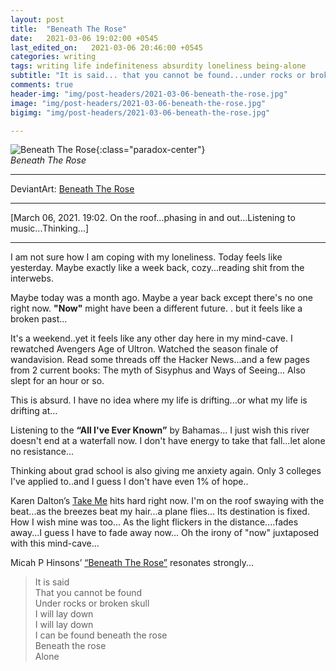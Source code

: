 ```yaml
---
layout: post
title:  "Beneath The Rose"
date:   2021-03-06 19:02:00 +0545
last_edited_on:   2021-03-06 20:46:00 +0545
categories: writing
tags: writing life indefiniteness absurdity loneliness being-alone
subtitle: "It is said... that you cannot be found...under rocks or broken skull...I will lay down...I will lay down...I can be found beneath the rose...Beneath the rose...Alone"
comments: true
header-img: "img/post-headers/2021-03-06-beneath-the-rose.jpg"
image: "img/post-headers/2021-03-06-beneath-the-rose.jpg"
bigimg: "img/post-headers/2021-03-06-beneath-the-rose.jpg"

---
```


![Beneath The Rose]({{site.baseurl}}/img/post-headers/2021-03-06-beneath-the-rose.jpg){:class="paradox-center"}  
*Beneath The Rose*

<hr/>

DeviantArt: [Beneath The Rose](https://www.deviantart.com/nishparadox/art/Beneath-The-Rose-872404053)

---

[March 06, 2021. 19:02. On the roof...phasing in and out...Listening to music...Thinking...]

---


I am not sure how I am coping with my loneliness. Today feels like yesterday. Maybe exactly like a week back, cozy...reading shit from the interwebs.

Maybe today was a month ago. Maybe a year back except there's no one right now. **"Now"** might have been a different future. . but it feels like a broken past...

It's a weekend..yet it feels like any other day here in my mind-cave. I rewatched Avengers Age of Ultron. Watched the season finale of wandavision. Read some threads off the Hacker News...and a few pages from 2 current books: The myth of Sisyphus and Ways of Seeing... Also slept for an hour or so.

This is absurd. I have no idea where my life is drifting...or what my life is drifting at...

Listening to the **“All I've Ever Known”** by Bahamas... I just wish this river doesn't end at a waterfall now. I don't have energy to take that fall...let alone no resistance...


Thinking about grad school is also giving me anxiety again. Only 3 colleges I've applied to..and I guess I don't have even 1% of hope..


Karen Dalton’s [Take Me](https://www.youtube.com/watch?v=AqTFKSI0Zgo) hits hard right now. I'm on the roof swaying with the beat...as the breezes beat my hair...a plane flies... Its destination is fixed. How I wish mine was too... As the light flickers in the distance....fades away...I guess I have to fade away now... Oh the irony of "now" juxtaposed with this mind-cave...

Micah P Hinsons’ [“Beneath The Rose”](https://www.youtube.com/watch?v=61ydLNyrX4M) resonates strongly...

> It is said  
That you cannot be found  
Under rocks or broken skull  
I will lay down  
I will lay down  
I can be found beneath the rose  
Beneath the rose  
Alone  
  
